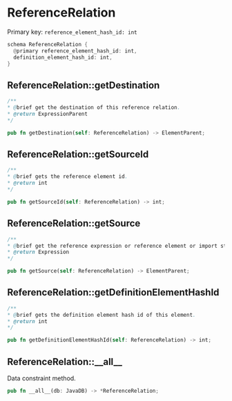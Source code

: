 # ReferenceRelation

Primary key: `reference_element_hash_id: int`

```rust
schema ReferenceRelation {
  @primary reference_element_hash_id: int,
  definition_element_hash_id: int,
}
```
## ReferenceRelation::getDestination

```java
/**
* @brief get the destination of this reference relation. 
* @return ExpressionParent 
*/
```
```rust
pub fn getDestination(self: ReferenceRelation) -> ElementParent;
```
## ReferenceRelation::getSourceId

```java
/**
* @brief gets the reference element id.
* @return int 
*/
```
```rust
pub fn getSourceId(self: ReferenceRelation) -> int;
```
## ReferenceRelation::getSource

```java
/**
* @brief get the reference expression or reference element or import static reference element which references some definitions.
* @return Expression 
*/
```
```rust
pub fn getSource(self: ReferenceRelation) -> ElementParent;
```
## ReferenceRelation::getDefinitionElementHashId

```java
/**
* @brief gets the definition element hash id of this element.
* @return int
*/
```
```rust
pub fn getDefinitionElementHashId(self: ReferenceRelation) -> int;
```
## ReferenceRelation::\_\_all\_\_

Data constraint method.

```rust
pub fn __all__(db: JavaDB) -> *ReferenceRelation;
```
